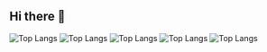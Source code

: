 ## Hi there 👋

<!--
**RaffaFS/RaffaFS** is a ✨ _special_ ✨ repository because its `README.md` (this file) appears on your GitHub profile.

Here are some ideas to get you started:

- 🔭 I’m currently working on ...
- 🌱 I’m currently learning ...
- 👯 I’m looking to collaborate on ...
- 🤔 I’m looking for help with ...
- 💬 Ask me about ...
- 📫 How to reach me: ...
- 😄 Pronouns: ...
- ⚡ Fun fact: ...
-->

![Top Langs](https://github-readme-stats.vercel.app/api/top-langs/?username=raffafs)
![Top Langs](https://github-readme-stats.vercel.app/api/top-langs/?username=raffafs&layout=compact)
![Top Langs](https://github-readme-stats.vercel.app/api/top-langs/?username=raffafs&layout=compact&theme=dracula)
![Top Langs](https://github-readme-stats.vercel.app/api/top-langs/?username=raffafs&layout=compact&theme=gotham)
![Top Langs](https://github-readme-stats.vercel.app/api/top-langs/?username=raffafs&layout=compact&theme=holi)

